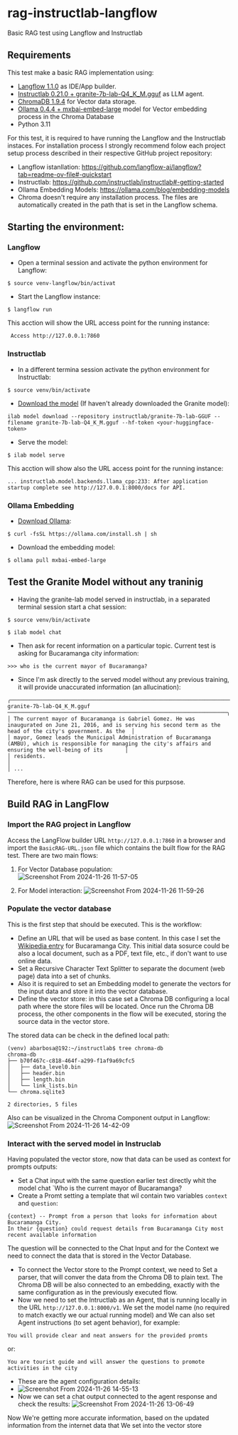 # rag-instructlab-langflow
Basic RAG test using Langflow and Instructlab

## Requirements

This test make a basic RAG implementation using:
- [Langflow 1.1.0](https://github.com/langflow-ai/langflow) as IDE/App builder.
- [Instructlab 0.21.0 + granite-7b-lab-Q4_K_M.gguf](https://github.com/instructlab/instructlab) as LLM agent.
- [ChromaDB 1.9.4](https://github.com/chroma-core/chroma) for Vector data storage.
- [Ollama 0.4.4 + mxbai-embed-large](https://ollama.com/blog/embedding-models) model for Vector embedding process in the Chroma Database
- Python 3.11

For this test, it is required to have running the Langflow and the Instructlab instaces. For installation process I strongly recommend folow each project setup process described in their respective GitHub project repository:
- Langflow istanllation: https://github.com/langflow-ai/langflow?tab=readme-ov-file#-quickstart
- Instructlab: https://github.com/instructlab/instructlab#-getting-started
- Ollama Embedding Models: https://ollama.com/blog/embedding-models
- Chroma doesn't require any installation process. The files are automatically created in the path that is set in the Langflow schema.

## Starting the environment:

### Langflow 
- Open a terminal session and activate the python environment for Langflow:
~~~
$ source venv-langflow/bin/activat
~~~
- Start the Langflow instance:
~~~
$ langflow run
~~~
This acction will show the URL access point for the running instance:
~~~
 Access http://127.0.0.1:7860           
~~~

### Instructlab
- In a different termina session activate the python environment for Instructlab:
~~~
$ source venv/bin/activate
~~~
- [Download the model](https://github.com/instructlab/instructlab?tab=readme-ov-file#-download-the-model) (If haven't already downloaded the Granite model):
~~~
ilab model download --repository instructlab/granite-7b-lab-GGUF --filename granite-7b-lab-Q4_K_M.gguf --hf-token <your-huggingface-token>
~~~
- Serve the model:
~~~
$ ilab model serve
~~~
This acction will show also the URL access point for the running instance:
~~~
... instructlab.model.backends.llama_cpp:233: After application startup complete see http://127.0.0.1:8000/docs for API.
~~~

### Ollama Embedding
- [Download Ollama](https://ollama.com/download):
~~~
$ curl -fsSL https://ollama.com/install.sh | sh
~~~
- Download the embedding model:
~~~
$ ollama pull mxbai-embed-large
~~~

## Test the Granite Model without any traninig

- Having the granite-lab model served in instructlab, in a separated terminal session start a chat session:
~~~
$ source venv/bin/activate
~~~
~~~
$ ilab model chat
~~~
- Then ask for recent information on a particular topic. Current test is asking for Bucaramanga city information:
~~~
>>> who is the current mayor of Bucaramanga?
~~~
- Since I'm ask directly to the served model without any previous training, it will provide unaccurated information (an allucination):
~~~
╭───────────────────────────────────────────────────────────────────── granite-7b-lab-Q4_K_M.gguf ─────────────────────────────────────────────────────────────────────╮
│ The current mayor of Bucaramanga is Gabriel Gomez. He was inaugurated on June 21, 2016, and is serving his second term as the head of the city's government. As the  │
│ mayor, Gomez leads the Municipal Administration of Bucaramanga (AMBU), which is responsible for managing the city's affairs and ensuring the well-being of its       │
│ residents.                                                                                                                                                           │
│ ...
~~~

Therefore, here is where RAG can be used for this purpsose.

## Build RAG in LangFlow

### Import the RAG project in Langflow
Access the LangFlow builder URL `http://127.0.0.1:7860` in a browser and import the `BasicRAG-URL.json` file which contains the built flow for the RAG test. 
There are two main flows:
1. For Vector Database population:
   ![Screenshot From 2024-11-26 11-57-05](https://github.com/user-attachments/assets/a3aae1ec-aca6-4c9f-9a92-d769432f1a75)

2. For Model interaction:
   ![Screenshot From 2024-11-26 11-59-26](https://github.com/user-attachments/assets/783bbe31-f16e-42eb-950d-dd1e8ef379f1)

### Populate the vector database
This is the first step that should be executed. This is the workflow:
- Define an URL that will be used as base content. In this case I set the [Wikipedia entry](https://en.wikipedia.org/wiki/Bucaramanga) for Bucaramanga City. This initial data sosurce could be also a local document, such as a PDF, text file, etc., if don't want to use online data.
- Set a Recursive Character Text Splitter to separate the document (web page) data into a set of chunks.
- Also it is required to set an Embedding model to generate the vectors for the input data and store it into the vector database.
- Define the vector store: in this case set a Chroma DB configuring a local path where the store files will be located. Once run the Chroma DB process, the other components in the flow will be executed, storing the source data in the vector store.

The stored data can be check in the defined local path:
~~~
(venv) abarbosa@192:~/instructlab$ tree chroma-db
chroma-db
├── b70f467c-c818-464f-a299-f1af9a69cfc5
│   ├── data_level0.bin
│   ├── header.bin
│   ├── length.bin
│   └── link_lists.bin
└── chroma.sqlite3

2 directories, 5 files
~~~

Also can be visualized in the Chroma Component output in Langflow:
![Screenshot From 2024-11-26 14-42-09](https://github.com/user-attachments/assets/3f68420d-3ecc-43dc-9112-a255db201413)


### Interact with the served model in Instruclab
Having populated the vector store, now that data can be used as context for prompts outputs:
- Set a Chat input with the same question earlier test directly whit the model chat `Who is the current mayor of Bucaramanga?
- Create a Promt setting a template that wil contain two variables `context` and `question`:
~~~
{context} -- Prompt from a person that looks for information about Bucaramanga City.
In their {question} could request details from Bucaramanga City most recent available information
~~~
The question will be connected to the Chat Input and for the Context we need to connect the data that is stored in the Vector Database.
- To connect the Vector store to the Prompt context, we need to Set a parser, that will conver the data from the Chroma DB to plain text. The Chroma DB will be also connected to an embedding, exactly with the same configuration as in the previously executed flow.
- Now we need to set the Intructlab as an Agent, that is running locally in the URL `http://127.0.0.1:8000/v1`. We set the model name (no required to match exactly we our actual running model) and We can also set Agent instructions (to set agent behavior), for example:
~~~
You will provide clear and neat answers for the provided promts
~~~
or:
~~~
You are tourist guide and will answer the questions to promote activities in the city
~~~
- These are the agent configuration details: 
- ![Screenshot From 2024-11-26 14-55-13](https://github.com/user-attachments/assets/ca033bae-d702-48e8-9893-3c3c233a0e59)
- Now we can set a chat output connected to the agent response and check the results:
![Screenshot From 2024-11-26 13-06-49](https://github.com/user-attachments/assets/8be11bc6-48fe-47d8-b99b-6dbbbbcef60f)

Now We're getting more accurate information, based on the updated information from the internet data that We set into the vector store
